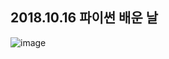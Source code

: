 ## 2018.10.16 파이썬 배운 날

![image](https://blogfiles.pstatic.net/MjAxODEwMTZfMzEg/MDAxNTM5Njc0MDI4NjUw.kN8aAGvNHXNWl3Jwzsq777WBtS5h_pxmHGgl1go30hcg.zZeciG_NqEzAQ8qbOdH2JIecmEqd789w6UuS2-Bx6Rwg.PNG.jnh04188/222.png)
